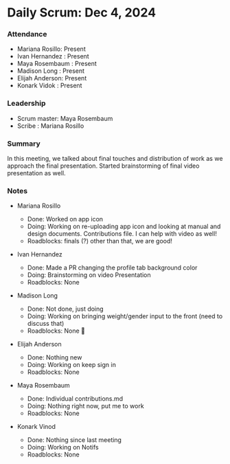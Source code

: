# Daily Scrum: Dec 4, 2024

### Attendance
- Mariana Rosillo: Present
- Ivan Hernandez : Present
- Maya Rosembaum : Present
- Madison Long   : Present
- Elijah Anderson: Present
- Konark Vidok   : Present

### Leadership
- Scrum master: Maya Rosembaum
- Scribe      : Mariana Rosillo

### Summary
In this meeting, we talked about final touches and distribution of work as we approach the final presentation. Started brainstorming of final video presentation as well.

### Notes
- Mariana Rosillo
    - Done: Worked on app icon
    - Doing: Working on re-uploading app icon and looking at manual and design documents. Contributions file. I can help with video as well!
    - Roadblocks: finals (?) other than that, we are good!

- Ivan Hernandez
    - Done: Made a PR changing the profile tab background color
    - Doing: Brainstorming on video Presentation
    - Roadblocks: None

- Madison Long
   - Done: Not done, just doing
   - Doing: Working on bringing weight/gender input to the front (need to discuss that)
   - Roadblocks: None :slightly_smiling_face:

- Elijah Anderson
    - Done: Nothing new
    - Doing: Working on keep sign in
    - Roadblocks: None

- Maya Rosembaum
    - Done: Individual contributions.md
    - Doing: Nothing right now, put me to work
    - Roadblocks: None

- Konark Vinod
    - Done: Nothing since last meeting
    - Doing: Working on Notifs
    - Roadblocks: None